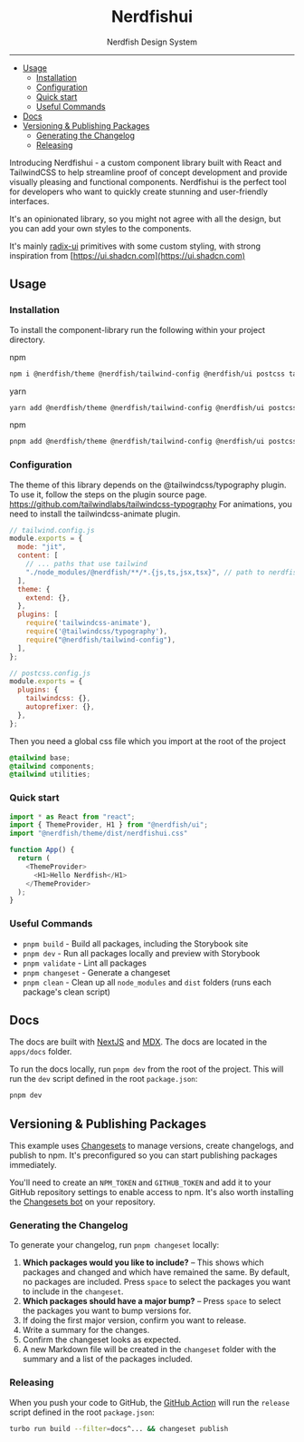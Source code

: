 <div align="center">
<h1>Nerdfishui</h1>

<p>Nerdfish Design System</p>
</div>

---

<!-- START doctoc generated TOC please keep comment here to allow auto update -->
<!-- DON'T EDIT THIS SECTION, INSTEAD RE-RUN doctoc TO UPDATE -->

- [Usage](#usage)
  - [Installation](#installation)
  - [Configuration](#configuration)
  - [Quick start](#quick-start)
  - [Useful Commands](#useful-commands)
- [Docs](#docs)
- [Versioning \& Publishing Packages](#versioning--publishing-packages)
  - [Generating the Changelog](#generating-the-changelog)
  - [Releasing](#releasing)

<!-- END doctoc generated TOC please keep comment here to allow auto update -->


Introducing Nerdfishui - a custom component library built with React and TailwindCSS to help streamline proof of concept development and provide visually pleasing and functional components. Nerdfishui is the perfect tool for developers who want to quickly create stunning and user-friendly interfaces.

It's an opinionated library, so you might not agree with all the design, but
you can add your own styles to the components.

It's mainly [radix-ui](https://www.radix-ui.com) primitives with some custom
styling, with strong inspiration from
[https://ui.shadcn.com](https://ui.shadcn.com)

## Usage

### Installation

To install the component-library run the following within your project directory.

npm 
```sh
npm i @nerdfish/theme @nerdfish/tailwind-config @nerdfish/ui postcss tailwindcss @tailwindcss/typography lucide-react tailwindcss-animate
```

yarn 
```sh
yarn add @nerdfish/theme @nerdfish/tailwind-config @nerdfish/ui postcss tailwindcss @tailwindcss/typography lucide-react tailwindcss-animate
```

npm 
```sh
pnpm add @nerdfish/theme @nerdfish/tailwind-config @nerdfish/ui postcss tailwindcss @tailwindcss/typography lucide-react tailwindcss-animate
```

### Configuration

The theme of this library depends on the @tailwindcss/typography plugin. To use it, follow the steps on the plugin source page. https://github.com/tailwindlabs/tailwindcss-typography
For animations, you need to install the tailwindcss-animate plugin.


```js
// tailwind.config.js
module.exports = {
  mode: "jit",
  content: [
    // ... paths that use tailwind
    "./node_modules/@nerdfish/**/*.{js,ts,jsx,tsx}", // path to nerdfishui
  ],
  theme: {
    extend: {},
  },
  plugins: [
    require('tailwindcss-animate'),
    require('@tailwindcss/typography'),
    require("@nerdfish/tailwind-config"),
  ],
};
```

```js
// postcss.config.js
module.exports = {
  plugins: {
    tailwindcss: {},
    autoprefixer: {},
  },
};
```

Then you need a global css file which you import at the root of the project

```css
@tailwind base;
@tailwind components;
@tailwind utilities;
```

### Quick start

```js
import * as React from "react";
import { ThemeProvider, H1 } from "@nerdfish/ui";
import "@nerdfish/theme/dist/nerdfishui.css"

function App() {
  return (
    <ThemeProvider>
      <H1>Hello Nerdfish</H1>
    </ThemeProvider>
  );
}
```


### Useful Commands

- `pnpm build` - Build all packages, including the Storybook site
- `pnpm dev` - Run all packages locally and preview with Storybook
- `pnpm validate` - Lint all packages
- `pnpm changeset` - Generate a changeset
- `pnpm clean` - Clean up all `node_modules` and `dist` folders (runs each package's clean script)

## Docs

The docs are built with [NextJS](https://nextjs.org/) and [MDX](https://mdxjs.com/). The docs are located in the `apps/docs` folder.

To run the docs locally, run `pnpm dev` from the root of the project. This will run the `dev` script defined in the root `package.json`:

```bash
pnpm dev
```


## Versioning & Publishing Packages

This example uses [Changesets](https://github.com/changesets/changesets) to manage versions, create changelogs, and publish to npm. It's preconfigured so you can start publishing packages immediately.

You'll need to create an `NPM_TOKEN` and `GITHUB_TOKEN` and add it to your GitHub repository settings to enable access to npm. It's also worth installing the [Changesets bot](https://github.com/apps/changeset-bot) on your repository.

### Generating the Changelog

To generate your changelog, run `pnpm changeset` locally:

1. **Which packages would you like to include?** – This shows which packages and changed and which have remained the same. By default, no packages are included. Press `space` to select the packages you want to include in the `changeset`.
1. **Which packages should have a major bump?** – Press `space` to select the packages you want to bump versions for.
1. If doing the first major version, confirm you want to release.
1. Write a summary for the changes.
1. Confirm the changeset looks as expected.
1. A new Markdown file will be created in the `changeset` folder with the summary and a list of the packages included.

### Releasing

When you push your code to GitHub, the [GitHub Action](https://github.com/changesets/action) will run the `release` script defined in the root `package.json`:

```bash
turbo run build --filter=docs^... && changeset publish
```

